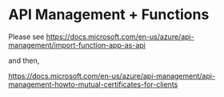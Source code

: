 # API Management + Functions

Please see https://docs.microsoft.com/en-us/azure/api-management/import-function-app-as-api

and then, 

https://docs.microsoft.com/en-us/azure/api-management/api-management-howto-mutual-certificates-for-clients